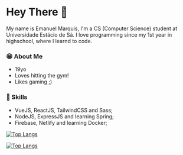 
# Hey There 👋

My name is Emanuel Marquis, I'm a CS (Computer Science) student at Universidade Estácio de Sá. I love programming since my 1st year in highschool, where I learnd to code.

### 😁 About Me
* 19yo
* Loves hitting the gym!
* Likes gaming ;)

### 🥊 Skills

* VueJS, ReactJS, TailwindCSS and Sass;
* NodeJS, ExpressJS and learning Spring;
* Firebase, Netlify and learning Docker;


[![Top Langs](https://github-readme-stats.vercel.app/api/top-langs/?username=emanuelmarquis&layout=donut-vertical&theme=midnight-purple)](https://github.com/anuraghazra/github-readme-stats)

[![Top Langs](https://github-readme-stats.vercel.app/api/?username=emanuelmarquis&layout=donut-vertical&theme=midnight-purple)](https://github.com/anuraghazra/github-readme-stats)